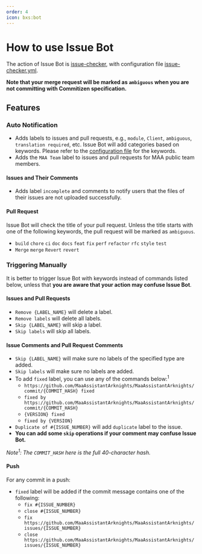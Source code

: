```yaml
---
order: 4
icon: bxs:bot
---
```


# How to use Issue Bot

The action of Issue Bot is [issue-checker](https://github.com/zzyyyl/issue-checker), with configuration file [issue-checker.yml](https://github.com/MaaAssistantArknights/MaaAssistantArknights/blob/master/.github/issue-checker.yml).

**Note that your merge request will be marked as `ambiguous` when you are not committing with Commitizen specification.**

## Features

### Auto Notification

- Adds labels to issues and pull requests, e.g., `module`, `Client`, `ambiguous`, `translation required`, etc.
    Issue Bot will add categories based on keywords.
    Please refer to the [configuration file](https://github.com/MaaAssistantArknights/MaaAssistantArknights/blob/master/.github/issue-checker.yml) for the keywords.
- Adds the `MAA Team` label to issues and pull requests for MAA public team members.

#### Issues and Their Comments

- Adds label `incomplete` and comments to notify users that the files of their issues are not uploaded successfully.

#### Pull Request

Issue Bot will check the title of your pull request. Unless the title starts with one of the following keywords, the pull request will be marked as `ambiguous`.

- `build` `chore` `ci` `doc` `docs` `feat` `fix` `perf` `refactor` `rfc` `style` `test`
- `Merge` `merge` `Revert` `revert`

### Triggering Manually

It is better to trigger Issue Bot with keywords instead of commands listed below, unless that **you are aware that your action may confuse Issue Bot**.

#### Issues and Pull Requests

- `Remove {LABEL_NAME}` will delete a label.
- `Remove labels` will delete all labels.
- `Skip {LABEL_NAME}` will skip a label.
- `Skip labels` will skip all labels.

#### Issue Comments and Pull Request Comments

- `Skip {LABEL_NAME}` will make sure no labels of the specified type are added.
- `Skip labels` will make sure no labels are added.
- To add `fixed` label, you can use any of the commands below:<sup>1</sup>
    - `https://github.com/MaaAssistantArknights/MaaAssistantArknights/commit/{COMMIT_HASH} fixed`
    - `fixed by https://github.com/MaaAssistantArknights/MaaAssistantArknights/commit/{COMMIT_HASH}`
    - `{VERSION} fixed`
    - `fixed by {VERSION}`
- `Duplicate of #{ISSUE_NUMBER}` will add `duplicate` label to the issue.
- **You can add some `skip` operations if your comment may confuse Issue Bot.**

_Note<sup>1</sup>: The `COMMIT_HASH` here is the full 40-character hash._

#### Push

For any commit in a push:

- `fixed` label will be added if the commit message contains one of the following:
    - `fix #{ISSUE_NUMBER}`
    - `close #{ISSUE_NUMBER}`
    - `fix https://github.com/MaaAssistantArknights/MaaAssistantArknights/issues/{ISSUE_NUMBER}`
    - `close https://github.com/MaaAssistantArknights/MaaAssistantArknights/issues/{ISSUE_NUMBER}`
